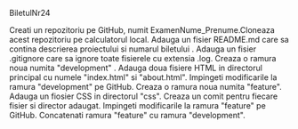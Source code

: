 BiletulNr24

Creati un repozitoriu pe GitHub, numit ExamenNume_Prenume.Cloneaza acest repozitoriu pe calculatorul local. Adauga un fisier README.md care sa contina descrierea proiectului si numarul biletului . Adauga un fisier .gitignore care sa ignore toate fisierele cu extensia .log. Creaza o ramura noua numita "development" . Adauga doua fisiere HTML in directorul principal cu numele "index.html"  si "about.html". Impingeti modificarile la ramura "development" pe GitHub. Creaza o ramura noua numita "feature". Adauga un fiosier CSS in directorul "css". Creaza un comit pentru fiecare fisier si director adaugat. Impingeti modificarile la ramura "feature" pe GitHub. Concatenati ramura "feature" cu ramura "development".